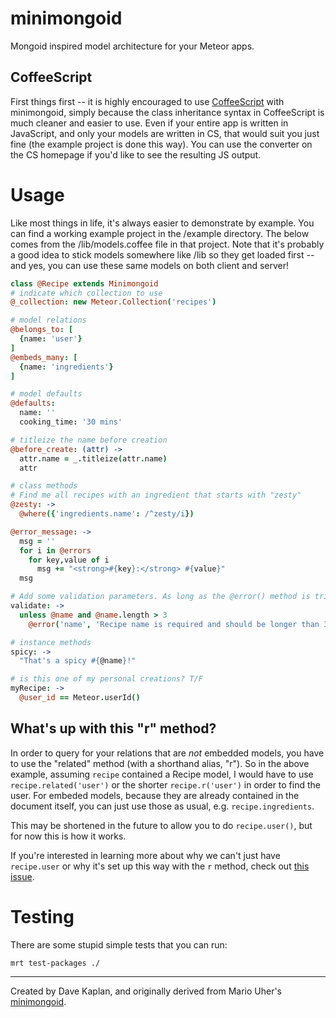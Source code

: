 minimongoid
===========

Mongoid inspired model architecture for your Meteor apps. 

## CoffeeScript
First things first -- it is highly encouraged to use [CoffeeScript](http://coffeescript.org/) with minimongoid, simply because the class inheritance syntax in CoffeeScript is much cleaner and easier to use. Even if your entire app is written in JavaScript, and only your models are written in CS, that would suit you just fine (the example project is done this way). You can use the converter on the CS homepage if you'd like to see the resulting JS output.

# Usage
Like most things in life, it's always easier to demonstrate by example. You can find a working example project in the /example directory. The below comes from the /lib/models.coffee file in that project. Note that it's probably a good idea to stick models somewhere like /lib so they get loaded first -- and yes, you can use these same models on both client and server!

```coffee
class @Recipe extends Minimongoid
# indicate which collection to use
@_collection: new Meteor.Collection('recipes')

# model relations
@belongs_to: [
  {name: 'user'}
]
@embeds_many: [
  {name: 'ingredients'}
]

# model defaults
@defaults:
  name: ''
  cooking_time: '30 mins'

# titleize the name before creation   
@before_create: (attr) ->
  attr.name = _.titleize(attr.name)
  attr

# class methods
# Find me all recipes with an ingredient that starts with "zesty"
@zesty: ->
  @where({'ingredients.name': /^zesty/i})

@error_message: ->
  msg = ''
  for i in @errors
    for key,value of i
      msg += "<strong>#{key}:</strong> #{value}"
  msg

# Add some validation parameters. As long as the @error() method is triggered, then validation will fail
validate: ->
  unless @name and @name.length > 3
    @error('name', 'Recipe name is required and should be longer than 3 letters.')

# instance methods
spicy: ->
  "That's a spicy #{@name}!"

# is this one of my personal creations? T/F
myRecipe: ->
  @user_id == Meteor.userId()
```


## What's up with this "r" method?
In order to query for your relations that are *not* embedded models, you have to use the "related" method (with a shorthand alias, "r"). So in the above example, assuming `recipe` contained a Recipe model, I would have to use `recipe.related('user')` or the shorter `recipe.r('user')` in order to find the user. For embeded models, because they are already contained in the document itself, you can just use those as usual, e.g. `recipe.ingredients`. 

This may be shortened in the future to allow you to do `recipe.user()`, but for now this is how it works. 

If you're interested in learning more about why we can't just have `recipe.user` or why it's set up this way with the `r` method, check out [this issue](https://github.com/Exygy/minimongoid/issues/2).

# Testing
There are some stupid simple tests that you can run:

    mrt test-packages ./

-----
Created by Dave Kaplan, and originally derived from Mario Uher's [minimongoid](https://github.com/haihappen/minimongoid). 